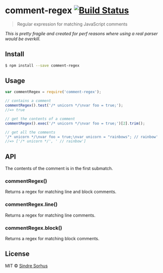 # comment-regex [![Build Status](https://travis-ci.org/sindresorhus/comment-regex.svg?branch=master)](https://travis-ci.org/sindresorhus/comment-regex)

> Regular expression for matching JavaScript comments

*This is pretty fragile and created for perf reasons where using a real parser would be overkill.*


## Install

```sh
$ npm install --save comment-regex
```


## Usage

```js
var commentRegex = require('comment-regex');

// contains a comment
commentRegex().test('/* unicorn */\nvar foo = true;');
//=> true

// get the contents of a comment
commentRegex().exec('/* unicorn */\nvar foo = true;')[2].trim();

// get all the comments
'/* unicorn */\nvar foo = true;\nvar unicorn = "rainbows"; // rainbow'.match(commentRegex());
//=> ['/* unicorn */', ' // rainbow']
```


## API

The contents of the comment is in the first submatch.

### commentRegex()

Returns a regex for matching line and block comments.

### commentRegex.line()

Returns a regex for matching line comments.

### commentRegex.block()

Returns a regex for matching block comments.


## License

MIT © [Sindre Sorhus](http://sindresorhus.com)
